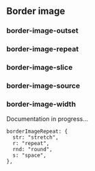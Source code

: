 ## Border image

### border-image-outset
### border-image-repeat
### border-image-slice
### border-image-source
### border-image-width

Documentation in progress...

```
borderImageRepeat: {
  str: "stretch",
  r: "repeat",
  rnd: "round",
  s: "space",
},
```